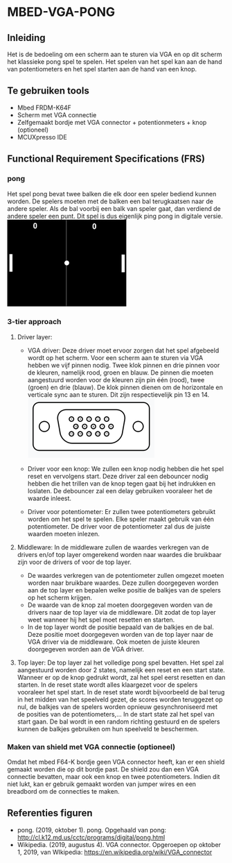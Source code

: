# MBED-VGA-PONG
## Inleiding
Het is de bedoeling om een scherm aan te sturen via VGA en op dit scherm het klassieke pong spel te spelen. Het spelen van het spel kan aan de hand van potentiometers en het spel starten aan de hand van een knop. 

## Te gebruiken tools
+ Mbed FRDM-K64F
+ Scherm met VGA connectie
+ Zelfgemaakt bordje met VGA connector + potentionmeters + knop (optioneel)
+ MCUXpresso IDE

## Functional Requirement Specifications (FRS)
### pong
Het spel pong bevat twee balken die elk door een speler bediend kunnen worden. De spelers moeten met de balken een bal terugkaatsen naar de andere speler. Als de bal voorbij een balk van speler gaat, dan verdiend de andere speler een punt. Dit spel is dus eigenlijk ping pong in digitale versie. 
<img src="afbeeldingen\Pong.gif" width="275" height="200" />

### 3-tier approach
1. Driver layer:
    + VGA driver:
    Deze driver moet ervoor zorgen dat het spel afgebeeld wordt op het scherm. Voor een scherm aan te sturen via VGA hebben we vijf pinnen nodig. Twee klok pinnen en drie pinnen voor de kleuren, namelijk rood, groen en blauw. De pinnen die moeten aangestuurd worden voor de kleuren zijn pin één (rood), twee (groen) en drie (blauw). De klok pinnen dienen om de horizontale en verticale sync aan te sturen. Dit zijn respectievelijk pin 13 en 14.
    ![vga_connector](afbeeldingen\vga_connector.PNG)
    
    + Driver voor een knop:
    We zullen een knop nodig hebben die het spel reset en vervolgens start. Deze driver zal een debouncer nodig hebben die het trillen van de knop tegen gaat bij het indrukken en loslaten. De debouncer zal een delay gebruiken vooraleer het de waarde inleest.

    + Driver voor potentiometer:
    Er zullen twee potentiometers gebruikt worden om het spel te spelen. Elke speler maakt gebruik van één potentiometer. De driver voor de potentiometer zal dus de juiste waarden moeten inlezen.

2. Middleware: 
    In de middleware zullen de waardes verkregen van de drivers en/of top layer omgerekend worden naar waardes die bruikbaar zijn voor de drivers of voor de top layer.
    + De waardes verkregen van de potentiometer zullen omgezet moeten worden naar bruikbare waardes. Deze zullen doorgegeven worden aan de top layer en bepalen welke positie de balkjes van de spelers op het scherm krijgen.
    + De waarde van de knop zal moeten doorgegeven worden van de drivers naar de top layer via de middleware. Dit zodat de top layer weet wanneer hij het spel moet resetten en starten.
    + In de top layer wordt de positie bepaald van de balkjes en de bal. Deze positie moet doorgegeven worden van de top layer naar de VGA driver via de middleware. Ook moeten de juiste kleuren doorgegeven worden aan de VGA driver.

3. Top layer:
    De top layer zal het volledige pong spel bevatten. Het spel zal aangestuurd worden door 2 states, namelijk een reset en een start state. Wanneer er op de knop gedrukt wordt, zal het spel eerst resetten en dan starten. In de reset state wordt alles klaargezet voor de spelers vooraleer het spel start. In de reset state wordt bijvoorbeeld de bal terug in het midden van het speelveld gezet, de scores worden teruggezet op nul, de balkjes van de spelers worden opnieuw gesynchroniseerd met de posities van de potentiometers,...
    In de start state zal het spel van start gaan. De bal wordt in een random richting gestuurd en de spelers kunnen de balkjes gebruiken om hun speelveld te beschermen.

### Maken van shield met VGA connectie (optioneel)
Omdat het mbed F64-K bordje geen VGA connector heeft, kan er een shield gemaakt worden die op dit bordje past. De shield zou dan een VGA connectie bevatten, maar ook een knop en twee potentiometers. Indien dit niet lukt, kan er gebruik gemaakt worden van jumper wires en een breadbord om de connecties te maken.

## Referenties figuren
+ pong. (2019, oktober 1). pong. Opgehaald van pong: http://cl.k12.md.us/cctc/programs/digital/pong.html
+ Wikipedia. (2019, augustus 4). VGA connector. Opgeroepen op oktober 1, 2019, van WIkipedia: https://en.wikipedia.org/wiki/VGA_connector


